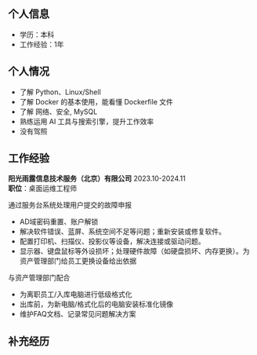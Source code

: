 ## 个人信息
- 学历：本科
- 工作经验：1年

## 个人情况
- 了解 Python、Linux/Shell  
- 了解 Docker 的基本使用，能看懂 Dockerfile 文件  
- 了解 网络、安全, MySQL   
- 熟练运用 AI 工具与搜索引擎，提升工作效率  
- 没有驾照  

## 工作经验
**阳光雨露信息技术服务（北京）有限公司**  2023.10-2024.11  
**职位**：桌面运维工程师

通过服务台系统处理用户提交的故障申报

- AD域密码重置、账户解锁
- 解决软件错误、蓝屏、系统空间不足等问题；重新安装或修复软件。
- 配置打印机、扫描仪、投影仪等设备，解决连接或驱动问题。
- 显示器、键盘鼠标等外设损坏；处理硬件故障（如硬盘损坏、内存更换）。为资产管理部门给员工更换设备给出依据

与资产管理部门配合

- 为离职员工/入库电脑进行低级格式化
- 出库前，为新电脑/格式化后的电脑安装标准化镜像
- 维护FAQ文档、记录常见问题解决方案


## 补充经历
